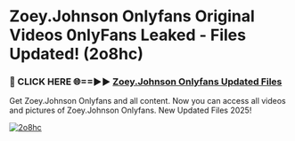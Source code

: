 # Zoey.Johnson Onlyfans Original Videos 0nlyFans Leaked - Files Updated! (2o8hc)

<h3>🔴 CLICK HERE 🌐==►► <a href="https://tinyurl.com/ehrbuxhb" rel="nofollow">Zoey.Johnson Onlyfans Updated Files</a></h3>

Get Zoey.Johnson Onlyfans and all content. Now you can access all videos and pictures of Zoey.Johnson Onlyfans. New Updated Files 2025!

[![2o8hc](https://i.imgur.com/lVYEuWS.gif)](https://tinyurl.com/ehrbuxhb)
